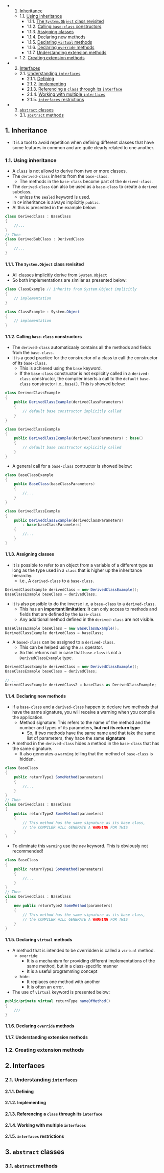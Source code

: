 <!-- vscode-markdown-toc -->
* 1. [Inheritance](#Inheritance)
	* 1.1. [Using inheritance](#Usinginheritance)
		* 1.1.1. [The `System.Object` class revisited](#TheSystem.Objectclassrevisited)
		* 1.1.2. [Calling `base-class` constructors](#Callingbase-classconstructors)
		* 1.1.3. [Assigning classes](#Assigningclasses)
		* 1.1.4. [Declaring new methods](#Declaringnewmethods)
		* 1.1.5. [Declaring `virtual` methods](#Declaringvirtualmethods)
		* 1.1.6. [Declaring `override` methods](#Declaringoverridemethods)
		* 1.1.7. [Understanding extension methods](#Understandingextensionmethods)
	* 1.2. [Creating extension methods](#Creatingextensionmethods)
* 2. [Interfaces](#Interfaces)
	* 2.1. [Understanding `interfaces`](#Understandinginterfaces)
		* 2.1.1. [Defining](#Defining)
		* 2.1.2. [Implementing](#Implementing)
		* 2.1.3. [Referencing a `class` through its `interface`](#Referencingaclassthroughitsinterface)
		* 2.1.4. [Working with multiple `interfaces`](#Workingwithmultipleinterfaces)
		* 2.1.5. [`interfaces` restrictions](#interfacesrestrictions)
* 3. [`abstract` classes](#abstractclasses)
	* 3.1. [`abstract` methods](#abstractmethods)

<!-- vscode-markdown-toc-config
	numbering=true
	autoSave=true
	/vscode-markdown-toc-config -->
<!-- /vscode-markdown-toc -->


##  1. <a name='Inheritance'></a>Inheritance
- It is a tool to avoid repetition when defining different classes that have some features in common and are quite clearly related to one another.


###  1.1. <a name='Usinginheritance'></a>Using inheritance
- A `class` is not allowd to derive from two or more classes.
- The `derived-class` inherits from the `base-class`.
  - The methods in the `base-class` become part of the `derived-class`.
- The `derived-class` can also be used as a `base-class` to create a `derived` subclass. 
  - unless the `sealed` keyword is used.
- In `C#` inheritance is always implicitly `public`.
- Al this is presented in the example below:


``` cs
class DerivedClass : BaseClass
{
    //...
}
// Then 
class DerivedSubClass : DerivedClass
{
    //...
}
```

####  1.1.1. <a name='TheSystem.Objectclassrevisited'></a>The `System.Object` class revisited
- All classes implicitly derive from `System.Object`
- So both implementations are similar as presented below:

``` cs
class ClassExample // inherits from System.Object implicitly
{
	// implementation
}

class ClassExample : System.Object
{
	// implementation
}
```
####  1.1.2. <a name='Callingbase-classconstructors'></a>Calling `base-class` constructors
- The `derived-class` automaticaaly contains all the methods and fields from the `base-class`.
- It is a good practice for the constructor of a class to call the constructor of its `base-class`.
  - This is achieved using the `base` keyword.
  - If the `base-class` constructor is not explicitly called in a `derived-class` constructor, the compiler inserts a call to the `default` `base-class` constructor i.e., `base()`. This is showed below:

``` cs
class DerivedClassExample
{
	public DerivedClassExample(derivedClassParameters)
	{
		// default base constructor implicitly called
	}		
}

class DerivedClassExample
{
	public DerivedClassExample(derivedClassParameters) : base() 
	{
		// default base constructor explicitly called
	}
}
```
- A general call for a `base-class` contructor is showed below:


``` cs
class BaseClassExample
{
	public BaseClass(baseClassParameters)
	{
		//...
	}
}

class DerivedClassExample
{
	public DerivedClassExample(derivedClassParameters)
		: base(baseClassParameters)
	{
		//...
	}
}
```

####  1.1.3. <a name='Assigningclasses'></a>Assigning classes

- It is possible to refer to an object from a variable of a different type as long as the type used in a `class` that is higher up the inheritance hierarchy.
	- i.e., A `derived-class` to a `base-class`.

``` cs
DerivedClassExample derivedClass = new DerivedClassExample();
BaseClassExample baseClass = derivedClass;
```

- It is also possible to do the inverse i.e, a `base-class` to a `derived-class`. 
  - This has an **important limitation**: It can only access to methods and fields that are defined by the `base-class`
  - Any additional method defined in the `derived-class` are not visible.


``` cs
BaseClassExample baseClass = new BaseClassExample();
DerivedClassExample derivedClass = baseClass;
```

- A `based-class` can be assigned to a `derived-class`. 
  - This can be helped using the `as` operator.
  - So this returns null in case that `base-class` is not a `DerivedClassExample` type.

``` cs
DerivedClassExample derivedClass = new DerivedClassExample();
BaseClassExample baseClass = derivedClass;

// ...
DerivedClassExample derivedClass2 = baseClass as DerivedClassExample;
```

####  1.1.4. <a name='Declaringnewmethods'></a>Declaring new methods
- If a `base-class` and a `derived-class` happen to declare two methods that have the same signature, you will receive a warning when you compile the application.
  - Method signature: This refers to the name of the method and the number and types of its parameters, **but not its return type**
    - So, if two methods have the same name and that take the same list of parameters, they hace the same **signature**
- A method in the `derived-class` hides a method in the `base-class` that has the same signature.
  - It also generates a `warning` telling that the method of `base-class` is hidden.

``` cs
class BaseClass
{
    public returnType1 SomeMethod(parameters)
	{
		//...
	}
}
// Then 
class DerivedClass : BaseClass
{
    public returnType2 SomeMethod(parameters)
	{
		// This method has the same signature as its base class, 
		// the COMPILER WILL GENERATE A WARNING FOR THIS
	}
}
```
- To eliminate this `warning` use the `new` keyword. This is obviously not recommended!
``` cs
class BaseClass
{
    public returnType1 SomeMethod(parameters)
	{
		//...
	}
}
// Then 
class DerivedClass : BaseClass
{
    new public returnType2 SomeMethod(parameters)
	{
		// This method has the same signature as its base class, 
		// the COMPILER WILL GENERATE A WARNING FOR THIS
	}
}
```

####  1.1.5. <a name='Declaringvirtualmethods'></a>Declaring `virtual` methods
- A method that is intended to be overridden is called a `virtual` method.
  - `override`:
    - It is a mechanism for providing different implementations of the same method, but in a class-specific manner
    - It is a useful programming concept
  - `hide`:
    - It replaces one method with another
    - It is often an error.
- The use of `virtual` keyword is presented below:

``` cs
public/private virtual returnType nameOfMethod()
{
	///
}
```
####  1.1.6. <a name='Declaringoverridemethods'></a>Declaring `override` methods

####  1.1.7. <a name='Understandingextensionmethods'></a>Understanding extension methods

###  1.2. <a name='Creatingextensionmethods'></a>Creating extension methods

##  2. <a name='Interfaces'></a>Interfaces 

###  2.1. <a name='Understandinginterfaces'></a>Understanding `interfaces`

####  2.1.1. <a name='Defining'></a>Defining

####  2.1.2. <a name='Implementing'></a>Implementing

####  2.1.3. <a name='Referencingaclassthroughitsinterface'></a>Referencing a `class` through its `interface`

####  2.1.4. <a name='Workingwithmultipleinterfaces'></a>Working with multiple `interfaces`

####  2.1.5. <a name='interfacesrestrictions'></a>`interfaces` restrictions

##  3. <a name='abstractclasses'></a>`abstract` classes

###  3.1. <a name='abstractmethods'></a>`abstract` methods